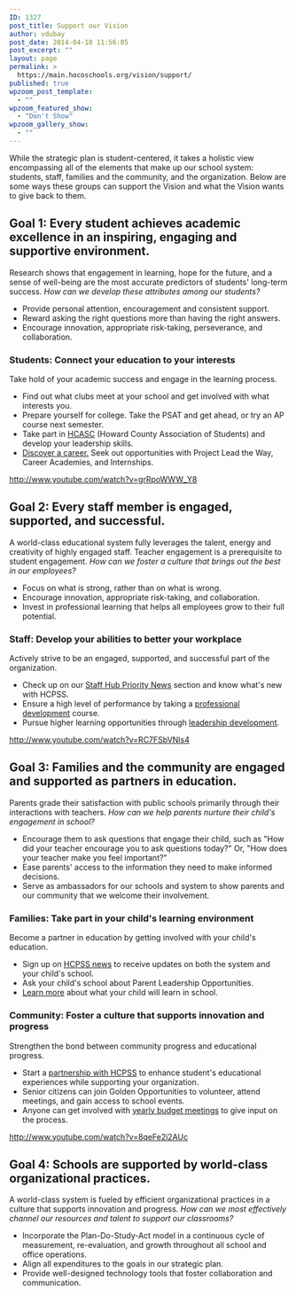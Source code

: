```yaml
---
ID: 1327
post_title: Support our Vision
author: vdubay
post_date: 2014-04-10 11:56:05
post_excerpt: ""
layout: page
permalink: >
  https://main.hocoschools.org/vision/support/
published: true
wpzoom_post_template:
  - ""
wpzoom_featured_show:
  - "Don't Show"
wpzoom_gallery_show:
  - ""
---
```

<p>While the strategic plan is student-centered, it takes a holistic view encompassing all of the elements that make up our school system: students, staff, families and the community, and the organization. Below are some ways these groups can support the Vision and what the Vision wants to give back to them.</p>

<h2>Goal 1: Every student achieves academic excellence in an inspiring, engaging and supportive environment.</h2>

<p>Research shows that engagement in learning, hope for the future, and a sense of well-being are the most accurate predictors of students' long-term success. <em>How can we develop these attributes among our students? </em></p>
<ul>
  <li>Provide personal attention, encouragement and consistent support.</li>
  <li>Reward asking the right questions more than having the right answers.</li>
  <li>Encourage innovation, appropriate risk-taking, perseverance, and collaboration.</li>
</ul>

<h3><a name="students"></a>Students: Connect your education to your interests</h3>

<p>Take hold of your academic success and engage in the learning process.</p>
<ul>
  <li>Find out what clubs meet at your school and get involved with what interests you.</li>
  <li>Prepare yourself for college. Take the PSAT and get ahead, or try an AP course next semester.</li>
  <li>Take part in <a href="https://sites.google.com/a/inst.hcpss.me/hcasc/" target="_blank">HCASC</a> (Howard County Association of Students) and develop your leadership skills.</li>
  <li><a href="/students/grades-9-12-resources/#discover">Discover a career.</a> Seek out opportunities  with Project Lead the Way, Career Academies, and Internships.</li>
</ul>

http://www.youtube.com/watch?v=grRpoWWW_Y8

<a name="goal2"></a>
<h2>Goal 2: Every staff member is engaged, supported, and successful.</h2>

<p>A world-class educational system fully leverages the talent, energy and creativity of highly engaged staff. Teacher engagement is a prerequisite to student engagement. <em>How can we foster a culture that brings out the best in our employees?</em></p>
<ul>
  <li>Focus on what is strong, rather than on what is wrong.</li>
  <li>Encourage innovation, appropriate risk-taking, and collaboration.</li>
  <li>Invest in professional learning that helps all employees grow to their full potential.</li>
</ul>

<h3><a name="staff"></a>Staff: Develop your abilities to better your workplace</h3>

<p>Actively strive to be an engaged, supported, and successful part of the organization.</p>
<ul>
  <li>Check up on our <a href="https://staff.hcpss.org/my/" target="_blank">Staff Hub Priority News</a> section and know what's new with HCPSS.</li>
  <li>Ensure a high level of performance by taking a <a href="/employees/professional-development/">professional development</a> course.</li>
  <li>Pursue higher learning opportunities through <a href="/employees/leadership-development">leadership development</a>.</li>
</ul>

http://www.youtube.com/watch?v=RC7FSbVNls4


<h2><a name="goal3"></a>Goal 3: Families and the community are engaged and supported as partners in education.</h2>

<p>Parents grade their satisfaction with public schools primarily through their interactions with teachers. <em>How can we help parents nurture their child's engagement in school? </em></p>
<ul>
  <li>Encourage them to ask questions that engage their child, such as &quot;How did your teacher encourage you to ask questions today?&quot; Or, &quot;How does your teacher make you feel important?&quot;</li>
  <li>Ease parents' access to the information they need to make informed decisions.</li>
  <li>Serve as ambassadors for our schools and system to show parents and our community that we welcome their involvement.</li>
</ul>

<h3>Families: Take part in your child's learning environment</h3>

<p>Become a partner in education by getting involved with your child's education.</p>
<ul>
  <li>Sign up on <a href="https://www.hcpssnews.com/user/userdefault.aspx" target="_blank">HCPSS news</a> to receive updates on both the system and your child's school.</li>
  <li>Ask your child's school about Parent Leadership Opportunities.</li>
  <li><a href="/languages/english/documents/#fam_guide">Learn more</a> about what your child will learn in school.</li>
</ul>

<h3>Community: Foster a culture that supports innovation and progress</h3>

<p>Strengthen the bond between community progress and educational progress.</p>
<ul>
  <li>Start a <a href="/aboutus/partnerships/">partnership with HCPSS</a> to enhance student's educational experiences while supporting your organization.</li>
  <li>Senior citizens can join Golden Opportunities to volunteer, attend meetings, and gain access to school events.</li>
  <li>Anyone can get involved with <a href="/about-us/budgets/provide-feedback/">yearly budget meetings</a> to give input on the process.</li>
</ul>

http://www.youtube.com/watch?v=8qeFe2i2AUc

<h2><a name="organization"></a>Goal 4: Schools are supported by world-class organizational practices.</h2>

<p>A world-class system is fueled by efficient organizational practices in a culture that supports innovation and progress. <em>How can we most effectively channel our resources and talent to support our classrooms?</em></p>
<ul>
  <li>Incorporate the Plan-Do-Study-Act model in a continuous cycle of measurement, re-evaluation, and growth throughout all school and office operations.</li>
  <li>Align all expenditures to the goals in our strategic plan.</li>
  <li>Provide well-designed technology tools that foster collaboration and communication.</li>
</ul>